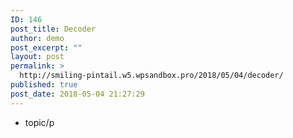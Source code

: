 ```yaml
---
ID: 146
post_title: Decoder
author: demo
post_excerpt: ""
layout: post
permalink: >
  http://smiling-pintail.w5.wpsandbox.pro/2018/05/04/decoder/
published: true
post_date: 2018-05-04 21:27:29
---
```

- topic/p
